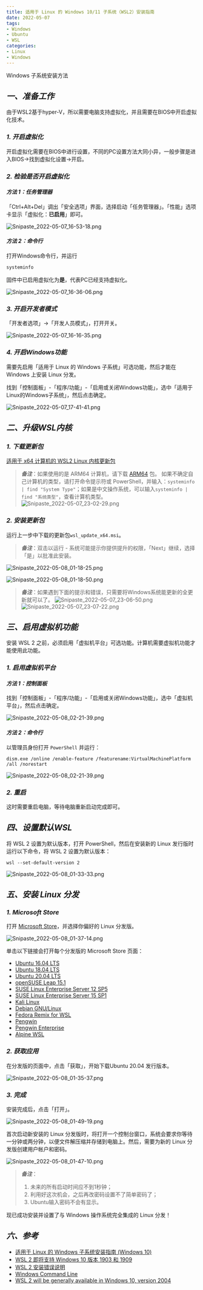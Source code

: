 ```yaml
---
title: 适用于 Linux 的 Windows 10/11 子系统（WSL2）安装指南
date: 2022-05-07
tags:
- Windows
- Ubuntu
- WSL
categories:
- Linux
- Windows
---
```


Windows 子系统安装方法

<!-- more -->

## ***一、准备工作***

由于WSL2基于hyper-V，所以需要电脑支持虚拟化，并且需要在BIOS中开启虚拟化技术。

### ***1. 开启虚拟化***

开启虚拟化需要在BIOS中进行设置，不同的PC设置方法大同小异，一般步骤是进入BIOS→找到虚拟化设置→开启。

### ***2. 检验是否开启虚拟化***

#### ***方法 1：任务管理器***

「Ctrl+Alt+Del」调出「安全选项」界面，选择启动「任务管理器」。「性能」选项卡显示「虚拟化：**已启用**」即可。

![Snipaste_2022-05-07_16-53-18.png](https://img-blog.csdnimg.cn/img_convert/4e831fce86b2da2380151e8957f50963.png)

#### ***方法 2：命令行***

打开Windows命令行，并运行

```bash
systeminfo
```

固件中已启用虚拟化为**是**，代表PC已经支持虚拟化。

![Snipaste_2022-05-07_16-36-06.png](https://img-blog.csdnimg.cn/img_convert/aa1d1eaa05ecdf0932073773d4237efa.png)

### ***3.  开启开发者模式***

「开发者选项」→「开发人员模式」，打开开关。

![Snipaste_2022-05-07_16-16-35.png](https://img-blog.csdnimg.cn/img_convert/ff4505d01ae2328665f7a7a2fc618b43.png)

### ***4. 开启Windows功能***

需要先启用「适用于 Linux 的 Windows 子系统」可选功能，然后才能在 Windows 上安装 Linux 分发。

找到「控制面板」-「程序/功能」-「启用或关闭Windows功能」，选中「适用于Linux的Windows子系统」，然后点击确定。

![Snipaste_2022-05-07_17-41-41.png](https://img-blog.csdnimg.cn/img_convert/b020df1441822725c28d56b369ddd582.png)

## ***二、升级WSL内核***

### ***1.	下载更新包***

[适用于 x64 计算机的 WSL2 Linux 内核更新包](https://wslstorestorage.blob.core.windows.net/wslblob/wsl_update_x64.msi)

> ***备注***：如果使用的是 ARM64 计算机，请下载 [ARM64](https://wslstorestorage.blob.core.windows.net/wslblob/wsl_update_arm64.msi) 包。 如果不确定自己计算机的类型，请打开命令提示符或 PowerShell，并输入：`systeminfo | find "System Type"`；如果是中文操作系统，可以输入`systeminfo | find "系统类型"`，查看计算机类型。
> ![Snipaste_2022-05-07_23-02-29.png](https://img-blog.csdnimg.cn/img_convert/a806dd9f93a1e16bc476815eb6ddec6a.png)

### ***2. 安装更新包***

运行上一步中下载的更新包`wsl_update_x64.msi`。

> ***备注***：双击以运行 - 系统可能提示你提供提升的权限，「Next」继续，选择「是」以批准此安装。

![Snipaste_2022-05-08_01-18-25.png](https://img-blog.csdnimg.cn/img_convert/6cba9fef56f6295f132d7a0e590040ef.png)

![Snipaste_2022-05-08_01-18-50.png](https://img-blog.csdnimg.cn/img_convert/ce30162a5a00e7111b9762a6851f1f3c.png)

>  ***备注***：如果遇到下面的提示和错误，只需要将Windows系统能更新的全更新就可以了。
> ![Snipaste_2022-05-07_23-06-50.png](https://img-blog.csdnimg.cn/img_convert/b88505afe70e864ba3efae71f10f9bad.png)
>  ![Snipaste_2022-05-07_23-07-22.png](https://img-blog.csdnimg.cn/img_convert/1cd773ed217f7952d08b067fb6aa7acf.png)

## ***三、启用虚拟机功能***

安装 WSL 2 之前，必须启用「虚拟机平台」可选功能。计算机需要虚拟机功能才能使用此功能。

### ***1. 启用虚拟机平台***

#### ***方法 1：控制面板***

找到「控制面板」-「程序/功能」-「启用或关闭Windows功能」，选中「虚拟机平台」，然后点击确定。

![Snipaste_2022-05-08_02-21-39.png](https://img-blog.csdnimg.cn/img_convert/bc89cf0762589fb029f7872f1a0f45e3.png)

#### ***方法 2：命令行***

以管理员身份打开 `PowerShell` 并运行：

```shell
dism.exe /online /enable-feature /featurename:VirtualMachinePlatform /all /norestart
```

![Snipaste_2022-05-08_02-21-39.png](https://img-blog.csdnimg.cn/img_convert/6f655e9dbba1a2679824b199bd5a2387.png)

### ***2. 重启***

这时需要重启电脑，等待电脑重新启动完成即可。

## ***四、设置默认WSL***

将 WSL 2 设置为默认版本，打开 PowerShell，然后在安装新的 Linux 发行版时运行以下命令，将 WSL 2 设置为默认版本：

```shell
wsl --set-default-version 2
```

![Snipaste_2022-05-08_01-33-33.png](https://img-blog.csdnimg.cn/img_convert/f5439f4d513bd63cb3a534dc43b3c067.png)

## ***五、安装 Linux 分发***

### ***1. Microsoft Store***

打开 [Microsoft Store](https://aka.ms/wslstore)，并选择你偏好的 Linux 分发版。

![Snipaste_2022-05-08_01-37-14.png](https://img-blog.csdnimg.cn/img_convert/9e24597a4d93f35c12741b679cc6abc8.png)

单击以下链接会打开每个分发版的 Microsoft Store 页面：

- [Ubuntu 16.04 LTS](https://www.microsoft.com/store/apps/9pjn388hp8c9)
- [Ubuntu 18.04 LTS](https://www.microsoft.com/store/apps/9N9TNGVNDL3Q)
- [Ubuntu 20.04 LTS](https://www.microsoft.com/store/apps/9n6svws3rx71)
- [openSUSE Leap 15.1](https://www.microsoft.com/store/apps/9NJFZK00FGKV)
- [SUSE Linux Enterprise Server 12 SP5](https://www.microsoft.com/store/apps/9MZ3D1TRP8T1)
- [SUSE Linux Enterprise Server 15 SP1](https://www.microsoft.com/store/apps/9PN498VPMF3Z)
- [Kali Linux](https://www.microsoft.com/store/apps/9PKR34TNCV07)
- [Debian GNU/Linux](https://www.microsoft.com/store/apps/9MSVKQC78PK6)
- [Fedora Remix for WSL](https://www.microsoft.com/store/apps/9n6gdm4k2hnc)
- [Pengwin](https://www.microsoft.com/store/apps/9NV1GV1PXZ6P)
- [Pengwin Enterprise](https://www.microsoft.com/store/apps/9N8LP0X93VCP)
- [Alpine WSL](https://www.microsoft.com/store/apps/9p804crf0395)

### ***2. 获取应用***

在分发版的页面中，点击「获取」，开始下载Ubuntu 20.04 发行版本。

![Snipaste_2022-05-08_01-35-37.png](https://img-blog.csdnimg.cn/img_convert/52df3ae787af938817620e91d708dc2d.png)

### ***3. 完成***

安装完成后，点击「打开」。

![Snipaste_2022-05-08_01-49-19.png](https://img-blog.csdnimg.cn/img_convert/5fe1068402d05a7ccfba5ee3cb0c6ca2.png)

首次启动新安装的 Linux 分发版时，将打开一个控制台窗口，系统会要求你等待一分钟或两分钟，以便文件解压缩并存储到电脑上。然后，需要为新的 Linux 分发版创建用户帐户和密码。

![Snipaste_2022-05-08_01-47-10.png](https://img-blog.csdnimg.cn/img_convert/ebc6e0cfcfe464beda13e38e857e0d42.png)

> ***备注***：
> 1. 未来的所有启动时间应不到1秒钟；
> 2. 利用好这次机会，之后再改密码设置不了简单密码了；
> 3. Ubuntu输入密码不会有显示。

现已成功安装并设置了与 Windows 操作系统完全集成的 Linux 分发！

## ***六、参考***

- [适用于 Linux 的 Windows 子系统安装指南 (Windows 10)](https://docs.microsoft.com/zh-cn/windows/wsl/install-win10)
- [WSL 2 即将支持 Windows 10 版本 1903 和 1909](https://devblogs.microsoft.com/commandline/wsl-2-support-is-coming-to-windows-10-versions-1903-and-1909/)
- [WSL 2 安装错误说明](https://docs.microsoft.com/zh-cn/windows/wsl/troubleshooting#im-on-windows-10-version-1903-and-i-still-do-not-see-options-for-wsl-2)
- [Windows Command Line](https://devblogs.microsoft.com/commandline/)
- [WSL 2 will be generally available in Windows 10, version 2004](https://devblogs.microsoft.com/commandline/wsl2-will-be-generally-available-in-windows-10-version-2004/)